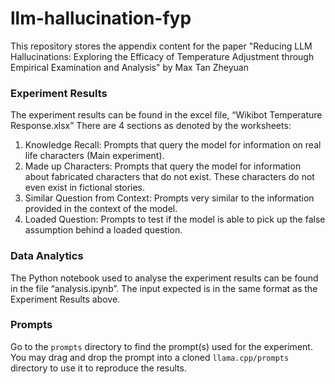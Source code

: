 # llm-hallucination-fyp

This repository stores the appendix content for the paper "Reducing LLM Hallucinations: Exploring the Efficacy of Temperature Adjustment through Empirical Examination and Analysis" by Max Tan Zheyuan

### Experiment Results

The experiment results can be found in the excel file, “Wikibot Temperature Response.xlsx” 
There are 4 sections as denoted by the worksheets:
1.	Knowledge Recall: Prompts that query the model for information on real life characters (Main experiment).
2.	Made up Characters: Prompts that query the model for information about fabricated characters that do not exist. These characters do not even exist in fictional stories.
3.	Similar Question from Context: Prompts very similar to the information provided in the context of the model.
4.	Loaded Question: Prompts to test if the model is able to pick up the false assumption behind a loaded question.

### Data Analytics
The Python notebook used to analyse the experiment results can be found in the file “analysis.ipynb”. The input expected is in the same format as the Experiment Results above. 

### Prompts
Go to the `prompts` directory to find the prompt(s) used for the experiment. You may drag and drop the prompt into a cloned `llama.cpp/prompts` directory to use it to reproduce the results. 

